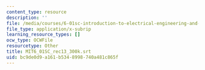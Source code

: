 ```yaml
---
content_type: resource
description: ''
file: /media/courses/6-01sc-introduction-to-electrical-engineering-and-computer-science-i-spring-2011/bc9de0d9a161b5348998740a481c865f_MIT6_01SC_rec13_300k.srt
file_type: application/x-subrip
learning_resource_types: []
ocw_type: OCWFile
resourcetype: Other
title: MIT6_01SC_rec13_300k.srt
uid: bc9de0d9-a161-b534-8998-740a481c865f
---
```

